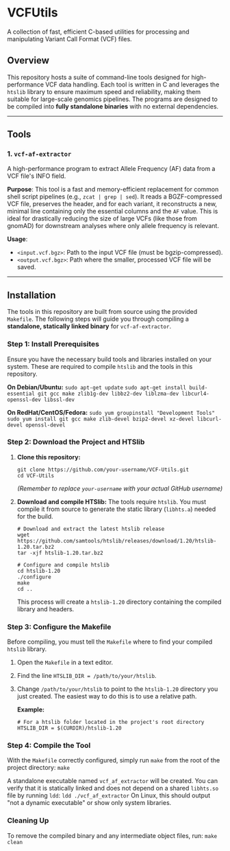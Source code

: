 # VCFUtils
A collection of fast, efficient C-based utilities for processing and manipulating Variant Call Format (VCF) files.

## Overview

This repository hosts a suite of command-line tools designed for high-performance VCF data handling. Each tool is written in C and leverages the `htslib` library to ensure maximum speed and reliability, making them suitable for large-scale genomics pipelines. The programs are designed to be compiled into **fully standalone binaries** with no external dependencies.

---

## Tools

### 1. `vcf-af-extractor`

A high-performance program to extract Allele Frequency (AF) data from a VCF file's INFO field.

**Purpose**: This tool is a fast and memory-efficient replacement for common shell script pipelines (e.g., `zcat | grep | sed`). It reads a BGZF-compressed VCF file, preserves the header, and for each variant, it reconstructs a new, minimal line containing only the essential columns and the `AF` value. This is ideal for drastically reducing the size of large VCFs (like those from gnomAD) for downstream analyses where only allele frequency is relevant.

**Usage**:

*   `<input.vcf.bgz>`: Path to the input VCF file (must be bgzip-compressed).
*   `<output.vcf.bgz>`: Path where the smaller, processed VCF file will be saved.

---

## Installation

The tools in this repository are built from source using the provided `Makefile`. The following steps will guide you through compiling a **standalone, statically linked binary** for `vcf-af-extractor`.

### Step 1: Install Prerequisites

Ensure you have the necessary build tools and libraries installed on your system. These are required to compile `htslib` and the tools in this repository.

**On Debian/Ubuntu:**
`sudo apt-get update`
`sudo apt-get install build-essential git gcc make zlib1g-dev libbz2-dev liblzma-dev libcurl4-openssl-dev libssl-dev`

**On RedHat/CentOS/Fedora:**
`sudo yum groupinstall "Development Tools"`
`sudo yum install git gcc make zlib-devel bzip2-devel xz-devel libcurl-devel openssl-devel`

### Step 2: Download the Project and HTSlib

1.  **Clone this repository:**
    ```
    git clone https://github.com/your-username/VCF-Utils.git
    cd VCF-Utils
    ```
    *(Remember to replace `your-username` with your actual GitHub username)*

2.  **Download and compile HTSlib:** The tools require `htslib`. You must compile it from source to generate the static library (`libhts.a`) needed for the build.
    ```
    # Download and extract the latest htslib release
    wget https://github.com/samtools/htslib/releases/download/1.20/htslib-1.20.tar.bz2
    tar -xjf htslib-1.20.tar.bz2

    # Configure and compile htslib
    cd htslib-1.20
    ./configure
    make
    cd ..
    ```
    This process will create a `htslib-1.20` directory containing the compiled library and headers.

### Step 3: Configure the Makefile

Before compiling, you must tell the `Makefile` where to find your compiled `htslib` library.

1.  Open the `Makefile` in a text editor.
2.  Find the line `HTSLIB_DIR = /path/to/your/htslib`.
3.  Change `/path/to/your/htslib` to point to the `htslib-1.20` directory you just created. The easiest way to do this is to use a relative path.

    **Example:**
    ```
    # For a htslib folder located in the project's root directory
    HTSLIB_DIR = $(CURDIR)/htslib-1.20
    ```

### Step 4: Compile the Tool

With the `Makefile` correctly configured, simply run `make` from the root of the project directory:
`make`

A standalone executable named `vcf_af_extractor` will be created. You can verify that it is statically linked and does not depend on a shared `libhts.so` file by running `ldd`:
`ldd ./vcf_af_extractor`
On Linux, this should output "not a dynamic executable" or show only system libraries.


### Cleaning Up

To remove the compiled binary and any intermediate object files, run:
`make clean`
